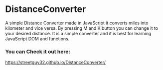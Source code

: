 # DistanceConverter
A simple Distance Converter made in JavaScript it converts miles into kilometer and vice versa. By pressing M and K button you can change it to your desired distance. It is a simple converter and it is best for learning JavaScript DOM and functions.


### You can Check it out here:
https://streetguy32.github.io/DistanceConverter/
